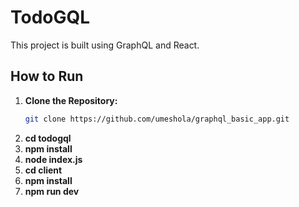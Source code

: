 # TodoGQL

This project is built using GraphQL and React.

## How to Run

1. **Clone the Repository:**
   ```bash
   git clone https://github.com/umeshola/graphql_basic_app.git
2. **cd todogql**
3. **npm install**
4. **node index.js**
5. **cd client**
6. **npm install**
7. **npm run dev**
